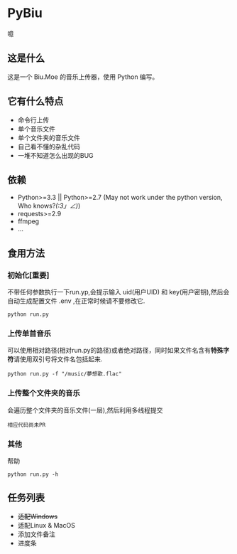 # PyBiu
噫

## 这是什么
这是一个 Biu.Moe 的音乐上传器，使用 Python 编写。

## 它有什么特点
* 命令行上传 
 * 单个音乐文件
 * 单个文件夹的音乐文件
* 自己看不懂的杂乱代码
* 一堆不知道怎么出现的BUG

## 依赖

* Python>=3.3 || Python>=2.7 (May not work under the python version, Who knows?_(:3」∠)_)
* requests>=2.9
* ffmpeg
* ...

## 食用方法

### 初始化[重要]
不带任何参数执行一下run.yp,会提示输入 uid(用户UID) 和 key(用户密钥),然后会自动生成配置文件 .env ,在正常时候请不要修改它.

    python run.py
   

### 上传单首音乐
可以使用相对路径(相对run.py的路径)或者绝对路径，同时如果文件名含有**特殊字符**请使用双引号将文件名包括起来.

    python run.py -f "/music/夢想歌.flac"


### 上传整个文件夹的音乐
会遍历整个文件夹的音乐文件(一层),然后利用多线程提交

    相应代码尚未PR
    

### 其他
帮助

    python run.py -h
    

## 任务列表
* ~~适配Windows~~ 
* 适配Linux & MacOS
* 添加文件备注
* 进度条
